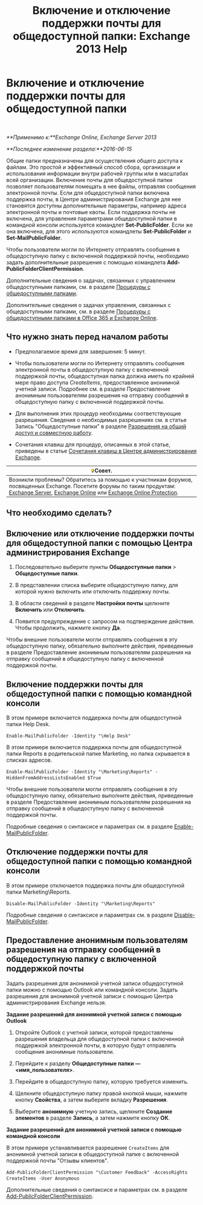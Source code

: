 ﻿---
title: 'Включение и отключение поддержки почты для общедоступной папки: Exchange 2013 Help'
TOCTitle: Включение и отключение поддержки почты для общедоступной папки
ms:assetid: 3d69f76d-ff3c-46c1-b962-6a1baa425d8a
ms:mtpsurl: https://technet.microsoft.com/ru-ru/library/Aa997560(v=EXCHG.150)
ms:contentKeyID: 50487860
ms.date: 04/30/2018
mtps_version: v=EXCHG.150
ms.translationtype: HT
---

# Включение и отключение поддержки почты для общедоступной папки

 

_**Применимо к:**Exchange Online, Exchange Server 2013_

_**Последнее изменение раздела:**2016-06-15_

Общие папки предназначены для осуществления общего доступа к файлам. Это простой и эффективный способ сбора, организации и использования информации внутри рабочей группы или в масштабах всей организации. Включение почты для общедоступной папки позволяет пользователям помещать в нее файлы, отправляя сообщения электронной почты. Если для общедоступной папки включена поддержка почты, в Центре администрирования Exchange для нее становятся доступны дополнительные параметры, например адреса электронной почты и почтовые квоты. Если поддержка почты не включена, для управления параметрами общедоступной папки в командной консоли используется командлет **Set-PublicFolder**. Если же она включена, для этого используются командлеты **Set-PublicFolder** и **Set-MailPublicFolder**.

Чтобы пользователи могли по Интернету отправлять сообщения в общедоступную папку с включенной поддержкой почты, необходимо задать дополнительные разрешения с помощью командлета **Add-PublicFolderClientPermission**.

Дополнительные сведения о задачах, связанных с управлением общедоступными папками, см. в разделе [Процедуры с общедоступными папками](public-folder-procedures-exchange-2013-help.md).

Дополнительные сведения о задачах управления, связанных с общедоступными папками, см. в разделе [Процедуры с общедоступными папками в Office 365 и Exchange Online](https://technet.microsoft.com/ru-ru/library/jj966272\(v=exchg.150\)).

## Что нужно знать перед началом работы

  - Предполагаемое время для завершения: 5 минут.

  - Чтобы пользователи могли по Интернету отправлять сообщения электронной почты в общедоступную папку с включенной поддержкой почты, общедоступная папка должна иметь по крайней мере право доступа *CreateItems*, предоставленное анонимной учетной записи. Подробнее см. в разделе Предоставление анонимным пользователям разрешения на отправку сообщений в общедоступную папку с включенной поддержкой почты.

  - Для выполнения этих процедур необходимы соответствующие разрешения. Сведения о необходимых разрешениях см. в статье Запись "Общедоступные папки" в разделе [Разрешения на общий доступ и совместную работу](sharing-and-collaboration-permissions-exchange-2013-help.md).

  - Сочетания клавиш для процедур, описанных в этой статье, приведены в статье [Сочетания клавиш в Центре администрирования Exchange](keyboard-shortcuts-in-the-exchange-admin-center-exchange-online-protection-help.md).

<table>
<thead>
<tr class="header">
<th><img src="images/Bb124558.tip(EXCHG.150).gif" title="Совет" alt="Совет" />Совет.</th>
</tr>
</thead>
<tbody>
<tr class="odd">
<td>Возникли проблемы? Обратитесь за помощью к участникам форумов, посвященных Exchange. Посетите форумы по таким продуктам: <a href="https://go.microsoft.com/fwlink/p/?linkid=60612">Exchange Server</a>, <a href="https://go.microsoft.com/fwlink/p/?linkid=267542">Exchange Online</a> или <a href="https://go.microsoft.com/fwlink/p/?linkid=285351">Exchange Online Protection</a>.</td>
</tr>
</tbody>
</table>


## Что необходимо сделать?

## Включение или отключение поддержки почты для общедоступной папки с помощью Центра администрирования Exchange

1.  Последовательно выберите пункты **Общедоступные папки** \> **Общедоступные папки**.

2.  В представлении списка выберите общедоступную папку, для которой нужно включить или отключить поддержку почты.

3.  В области сведений в разделе **Настройки почты** щелкните **Включить** или **Отключить**.

4.  Появится предупреждение с запросом на подтверждение действия. Чтобы продолжить, нажмите кнопку **Да**.

Чтобы внешние пользователи могли отправлять сообщения в эту общедоступную папку, обязательно выполните действия, приведенные в разделе Предоставление анонимным пользователям разрешения на отправку сообщений в общедоступную папку с включенной поддержкой почты.

## Включение поддержки почты для общедоступной папки с помощью командной консоли

В этом примере включается поддержка почты для общедоступной папки Help Desk.

    Enable-MailPublicFolder -Identity "\Help Desk"

В этом примере включается поддержка почты для общедоступной папки Reports в родительской папке Marketing, но папка скрывается в списках адресов.

    Enable-MailPublicFolder -Identity "\Marketing\Reports" -HiddenFromAddressListsEnabled $True

Чтобы внешние пользователи могли отправлять сообщения в эту общедоступную папку, обязательно выполните действия, приведенные в разделе Предоставление анонимным пользователям разрешения на отправку сообщений в общедоступную папку с включенной поддержкой почты.

Подробные сведения о синтаксисе и параметрах см. в разделе [Enable-MailPublicFolder](https://technet.microsoft.com/ru-ru/library/aa998824\(v=exchg.150\)).

## Отключение поддержки почты для общедоступной папки с помощью командной консоли

В этом примере отключается поддержка почты для общедоступной папки Marketing\\Reports.

    Disable-MailPublicFolder -Identity "\Marketing\Reports"

Подробные сведения о синтаксисе и параметрах см. в разделе [Disable-MailPublicFolder](https://technet.microsoft.com/ru-ru/library/bb123781\(v=exchg.150\)).

## Предоставление анонимным пользователям разрешения на отправку сообщений в общедоступную папку с включенной поддержкой почты

Задать разрешения для анонимной учетной записи общедоступной папки можно с помощью Outlook или командной консоли. Задать разрешения для анонимной учетной записи с помощью Центра администрирования Exchange нельзя.

**Задание разрешений для анонимной учетной записи с помощью Outlook**

1.  Откройте Outlook с учетной записи, которой предоставлены разрешения владельца для общедоступной папки с включенной поддержкой электронной почты, в которую будут отправлять сообщения анонимные пользователи.

2.  Перейдите к разделу **Общедоступные папки — \<имя\_пользователя\>**.

3.  Перейдите в общедоступную папку, которую требуется изменить.

4.  Щелкните общедоступную папку правой кнопкой мыши, нажмите кнопку **Свойства**, а затем выберите вкладку **Разрешения**.

5.  Выберите **анонимную** учетную запись, щелкните **Создание элементов** в разделе **Запись**, а затем нажмите кнопку **ОК**.

**Задание разрешений для анонимной учетной записи с помощью командной консоли**

В этом примере устанавливается разрешение `CreateItems` для анонимной учетной записи в общедоступной папке с включенной поддержкой почты "Отзывы клиентов".

    Add-PublicFolderClientPermission "\Customer Feedback" -AccessRights CreateItems -User Anonymous

Дополнительные сведения о синтаксисе и параметрах см. в разделе [Add-PublicFolderClientPermission](https://technet.microsoft.com/ru-ru/library/bb124743\(v=exchg.150\)).

